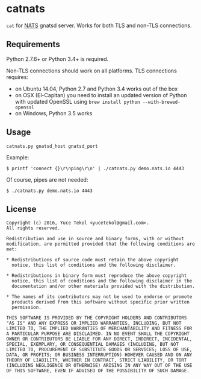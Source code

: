 # catnats

`cat` for [NATS](http://nats.io) gnatsd server. Works for both TLS and non-TLS connections.

## Requirements

Python 2.7.6+ or Python 3.4+ is required.

Non-TLS connections should work on all platforms. TLS connections requires:

* on Ubuntu 14.04, Python 2.7 and Python 3.4 works out of the box
* on OSX (El-Capitan) you need to install an updated version of Python with updated OpenSSL
using `brew install python --with-brewed-openssl`
* on Windows, Python 3.5 works

## Usage

`catnats.py gnatsd_host gnatsd_port`

Example:

```
$ printf 'connect {}\r\nping\r\n' | ./catnats.py demo.nats.io 4443
```

Of course, pipes are not needed:

```
$ ./catnats.py demo.nats.io 4443
```

## License

```
Copyright (c) 2016, Yuce Tekol <yucetekol@gmail.com>.
All rights reserved.

Redistribution and use in source and binary forms, with or without
modification, are permitted provided that the following conditions are
met:

* Redistributions of source code must retain the above copyright
  notice, this list of conditions and the following disclaimer.

* Redistributions in binary form must reproduce the above copyright
  notice, this list of conditions and the following disclaimer in the
  documentation and/or other materials provided with the distribution.

* The names of its contributors may not be used to endorse or promote
  products derived from this software without specific prior written
  permission.

THIS SOFTWARE IS PROVIDED BY THE COPYRIGHT HOLDERS AND CONTRIBUTORS
"AS IS" AND ANY EXPRESS OR IMPLIED WARRANTIES, INCLUDING, BUT NOT
LIMITED TO, THE IMPLIED WARRANTIES OF MERCHANTABILITY AND FITNESS FOR
A PARTICULAR PURPOSE ARE DISCLAIMED. IN NO EVENT SHALL THE COPYRIGHT
OWNER OR CONTRIBUTORS BE LIABLE FOR ANY DIRECT, INDIRECT, INCIDENTAL,
SPECIAL, EXEMPLARY, OR CONSEQUENTIAL DAMAGES (INCLUDING, BUT NOT
LIMITED TO, PROCUREMENT OF SUBSTITUTE GOODS OR SERVICES; LOSS OF USE,
DATA, OR PROFITS; OR BUSINESS INTERRUPTION) HOWEVER CAUSED AND ON ANY
THEORY OF LIABILITY, WHETHER IN CONTRACT, STRICT LIABILITY, OR TORT
(INCLUDING NEGLIGENCE OR OTHERWISE) ARISING IN ANY WAY OUT OF THE USE
OF THIS SOFTWARE, EVEN IF ADVISED OF THE POSSIBILITY OF SUCH DAMAGE.
```